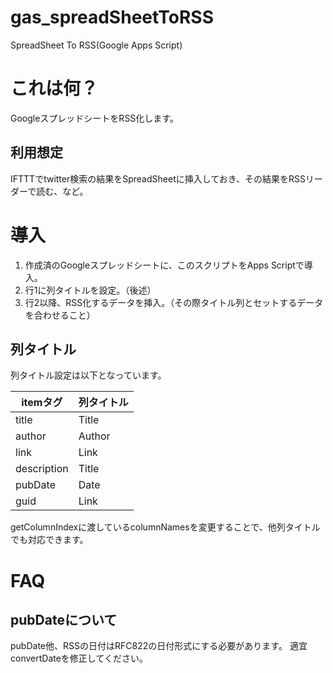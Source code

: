 # gas_spreadSheetToRSS
SpreadSheet To RSS(Google Apps Script)

# これは何？
GoogleスプレッドシートをRSS化します。

## 利用想定
IFTTTでtwitter検索の結果をSpreadSheetに挿入しておき、その結果をRSSリーダーで読む、など。

# 導入
1. 作成済のGoogleスプレッドシートに、このスクリプトをApps Scriptで導入。
2. 行1に列タイトルを設定。（後述）
3. 行2以降、RSS化するデータを挿入。（その際タイトル列とセットするデータを合わせること）

## 列タイトル
列タイトル設定は以下となっています。

|  itemタグ |  列タイトル  |
| ---- | ---- |
| title       |  Title  |
| author      |  Author |
| link        |  Link   |
| description |  Title  |
| pubDate     |  Date   |
| guid        |  Link   |

getColumnIndexに渡しているcolumnNamesを変更することで、他列タイトルでも対応できます。

# FAQ
## pubDateについて
pubDate他、RSSの日付はRFC822の日付形式にする必要があります。
適宜convertDateを修正してください。
